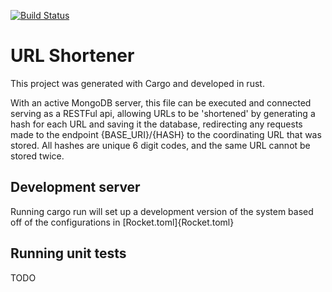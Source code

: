 [![Build Status](http://jenkins.paz.ienza.tech/job/url-shortener/job/master/badge/icon)](http://jenkins.paz.ienza.tech/job/url-shortener/job/master/)

# URL Shortener

This project was generated with Cargo and developed in rust. 

With an active MongoDB server, this file can be executed and connected serving as a RESTFul api, allowing URLs to be 'shortened' by generating a hash for each URL and saving it the database, redirecting any requests made to the endpoint {BASE_URI}/{HASH} to the coordinating URL that was stored. All hashes are unique 6 digit codes, and the same URL cannot be stored twice.

## Development server

Running cargo run will set up a development version of the system based off of the configurations in [Rocket.toml]{Rocket.toml}

## Running unit tests

TODO
